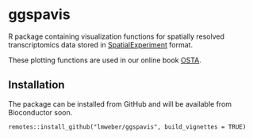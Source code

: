 # ggspavis

R package containing visualization functions for spatially resolved transcriptomics data stored in [SpatialExperiment](https://bioconductor.org/packages/SpatialExperiment) format.

These plotting functions are used in our online book [OSTA](https://lmweber.org/OSTA-book/).


## Installation

The package can be installed from GitHub and will be available from Bioconductor soon.

```
remotes::install_github("lmweber/ggspavis", build_vignettes = TRUE)
```

